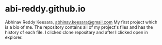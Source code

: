 # abi-reddy.github.io
Abhinav Reddy Keesara, abhinav.keesara@gmail.com
My first project which is a bio of me.
The repository contains all of my project's files and has the history of each file.
I clicked clone repositary and after I clicked open in explorer.
